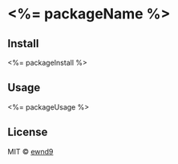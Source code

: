 # <%= packageName %>

## Install

<%= packageInstall %>

## Usage

<%= packageUsage %>

## License

MIT © [ewnd9](http://ewnd9.com)
